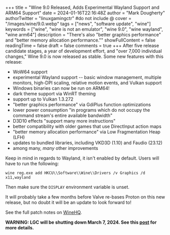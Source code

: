 +++
title = "Wine 9.0 Released, Adds Experimental Wayland Support and ARM64 Support"
date = 2024-01-16T22:16:48Z
author = "Mark Dougherty"
authorTwitter = "linuxgamingctr" #do not include @
cover = "/images/wine/9.0.webp"
tags = ["news", "software update", "wine"]
keywords = ["wine", "wine is not an emulator", "wine 9.0", "wine wayland", "wine arm64"]
description = "There's also \"better graphics performance\" and \"better memory allocation performance.\""
showFullContent = false
readingTime = false
draft = false
comments = true
+++
After five release candidate stages, a year of development effort, and "over 7,000 individual changes," Wine 9.0 is now released as stable. Some new features with this release:
- WoW64 support
- experimental Wayland support -- basic window management, multiple monitors, high-DPI scaling, relative motion events, and Vulkan support
- Windows binaries can now be run on ARM64!
- dark theme support via WinRT theming
- support up to Vulkan 1.3.272
- "better graphics performance" via GdiPlus function optimizations
- lower power consumption "in programs which do not occupy the command stream's entire available bandwidth"
- D3D10 effects "support many more instructions"
- better compatibility with older games that use DirectInput action maps
- "better memory allocation performance" via Low Fragmentation Heap (LFH)
- updates to bundled libraries, including VKD3D (1.10) and Faudio (23.12)
- among many, *many* other improvements

Keep in mind in regards to Wayland, it isn't enabled by default. Users will have to run the following:

`wine reg.exe add HKCU\\Software\\Wine\\Drivers /v Graphics /d x11,wayland`

Then make sure the `DISPLAY` environment variable is unset.

It will probably take a few months before Valve re-bases Proton on this new release, but no doubt it will be an update to look forward to!

See the full patch notes on [WineHQ](https://gitlab.winehq.org/wine/wine/-/releases/wine-9.0).

**WARNING: LGC will be shutting down March 7, 2024. See this [post](https://linuxgamingcentral.com/posts/the-end-of-lgc/) for more details.**
